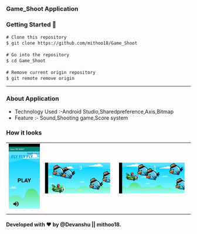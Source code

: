 ### Game_Shoot Application

### Getting Started 🚀

```
# Clone this repository
$ git clone https://github.com/mithoo18/Game_Shoot

# Go into the repository
$ cd Game_Shoot

# Remove current origin repository
$ git remote remove origin
```

---

### About Application

- Technology Used :-Android Studio,Sharedpreference,Axis,Bitmap
- Feature :- Sound,Shooting game,Score system


### How it looks

<table>
<tr>
  <td><img align="left" src="https://github.com/mithoo18/Game_Shoot/blob/master/gitimg/1.jpg" alt="1 Img" /></td>
  <td><img align="right" src="https://github.com/mithoo18/Game_Shoot/blob/master/gitimg/2.jpg" alt="2 Img" /></td>
  <td><img align="left" src="https://github.com/mithoo18/Game_Shoot/blob/master/gitimg/3.jpg" alt="3 Img" /></td>
</tr>
</table>

#### Developed with ❤ by @Devanshu || mithoo18.

